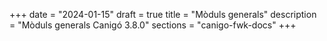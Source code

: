 +++
date        = "2024-01-15"
draft        = true
title       = "Mòduls generals"
description = "Mòduls generals Canigó 3.8.0"
sections    = "canigo-fwk-docs"
+++